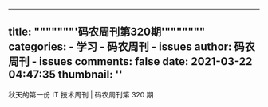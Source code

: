 
---
title: """""""'码农周刊第320期'"""""""
categories: 
    - 学习
    - 码农周刊 - issues
author: 码农周刊 - issues
comments: false
date: 2021-03-22 04:47:35
thumbnail: ''
---

<div>   
秋天的第一份 IT 技术周刊 | 码农周刊第 320 期  
</div>
            